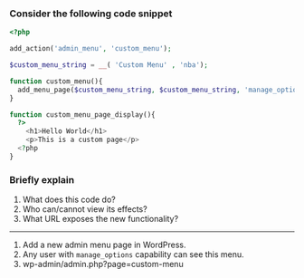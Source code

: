 ### Consider the following code snippet

```php
<?php

add_action('admin_menu', 'custom_menu');

$custom_menu_string = __( 'Custom Menu' , 'nba');

function custom_menu(){
  add_menu_page($custom_menu_string, $custom_menu_string, 'manage_options', 'custom-menu', 'custom_menu_page_display');
}

function custom_menu_page_display(){
  ?>
    <h1>Hello World</h1>
    <p>This is a custom page</p>
  <?php
}
```

### Briefly explain

1. What does this code do?
1. Who can/cannot view its effects?
1. What URL exposes the new functionality?

---

1. Add a new admin menu page in WordPress.
2. Any user with `manage_options` capability can see this menu.
3. wp-admin/admin.php?page=custom-menu
